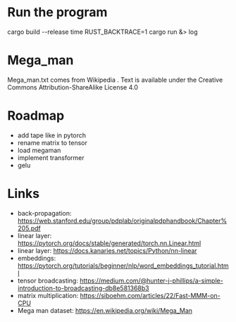 # Run the program

cargo build --release
time RUST_BACKTRACE=1 cargo run &> log

# Mega_man

Mega_man.txt comes from Wikipedia .
Text is available under the Creative Commons Attribution-ShareAlike License 4.0

# Roadmap

- add tape like in pytorch
- rename matrix to tensor
- load megaman
- implement transformer
- gelu

# Links

- back-propagation: https://web.stanford.edu/group/pdplab/originalpdphandbook/Chapter%205.pdf
- linear layer: https://pytorch.org/docs/stable/generated/torch.nn.Linear.html
- linear layer: https://docs.kanaries.net/topics/Python/nn-linear
- embeddings: https://pytorch.org/tutorials/beginner/nlp/word_embeddings_tutorial.html
- tensor broadcasting: https://medium.com/@hunter-j-phillips/a-simple-introduction-to-broadcasting-db8e581368b3
- matrix multiplication: https://siboehm.com/articles/22/Fast-MMM-on-CPU
- Mega man dataset: https://en.wikipedia.org/wiki/Mega_Man
